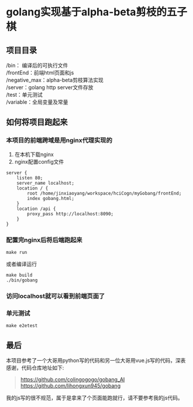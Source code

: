 # golang实现基于alpha-beta剪枝的五子棋
## 项目目录
/bin： 编译后的可执行文件  
/frontEnd：前端html页面和js  
/negative_max：alpha-beta剪枝算法实现  
/server：golang http server文件存放  
/test：单元测试  
/variable：全局变量及常量  
## 如何将项目跑起来
### 本项目的前端跨域是用nginx代理实现的
1. 在本机下载nginx
2. nginx配置config文件
```
server {
    listen 80;
    server_name localhost;
    location / {
        root /home/jinxiaoyang/workspace/hciCogn/myGobang/frontEnd;
        index gobang.html;
    }
    location /api {
        proxy_pass http://localhost:8090;
    }
}
 ```
### 配置完nginx后将后端跑起来
```
make run
```
或者编译运行
```
make build
./bin/gobang
```
### 访问localhost就可以看到前端页面了

### 单元测试
```
make e2etest
```
## 最后
本项目参考了一个大哥用python写的代码和另一位大哥用vue.js写的代码，深表感谢，代码仓库地址如下:  
> https://github.com/colingogogo/gobang_AI  
> https://github.com/lihongxun945/gobang  

我的js写的很不规范，属于是拿来了个页面能跑就行，请不要参考我的js代码。


